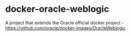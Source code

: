 # docker-oracle-weblogic
A project that extends the Oracle official docker project - https://github.com/oracle/docker-images/OracleWeblogic
